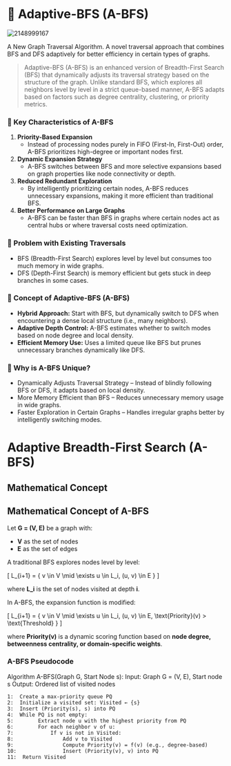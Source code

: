 # 🔭 Adaptive-BFS (A-BFS)
![2148999167](https://github.com/user-attachments/assets/235e0803-edfb-410f-a271-099187904333)


A New Graph Traversal Algorithm. A novel traversal approach that combines BFS and DFS adaptively for better efficiency in certain types of graphs.

> Adaptive-BFS (A-BFS) is an enhanced version of Breadth-First Search (BFS) that dynamically adjusts its traversal strategy based on the structure of the graph. Unlike standard BFS, which explores all neighbors level by level in a strict queue-based manner, A-BFS adapts based on factors such as degree centrality, clustering, or priority metrics.

### 🧬 Key Characteristics of A-BFS
1. **Priority-Based Expansion**  
    - Instead of processing nodes purely in FIFO (First-In, First-Out) order, A-BFS prioritizes high-degree or important nodes first.
2. **Dynamic Expansion Strategy**  
    - A-BFS switches between BFS and more selective expansions based on graph properties like node connectivity or depth.
3. **Reduced Redundant Exploration**  
    - By intelligently prioritizing certain nodes, A-BFS reduces unnecessary expansions, making it more efficient than traditional BFS.
4. **Better Performance on Large Graphs**  
    - A-BFS can be faster than BFS in graphs where certain nodes act as central hubs or where traversal costs need optimization.

### 🔎 Problem with Existing Traversals
- BFS (Breadth-First Search) explores level by level but consumes too much memory in wide graphs.
- DFS (Depth-First Search) is memory efficient but gets stuck in deep branches in some cases.
  
### 📌 Concept of Adaptive-BFS (A-BFS)
- **Hybrid Approach:** Start with BFS, but dynamically switch to DFS when encountering a dense local structure (i.e., many neighbors).
- **Adaptive Depth Control:** A-BFS estimates whether to switch modes based on node degree and local density.
- **Efficient Memory Use:** Uses a limited queue like BFS but prunes unnecessary branches dynamically like DFS.

### 🧿 Why is A-BFS Unique?
- Dynamically Adjusts Traversal Strategy – Instead of blindly following BFS or DFS, it adapts based on local density.
- More Memory Efficient than BFS – Reduces unnecessary memory usage in wide graphs.
- Faster Exploration in Certain Graphs – Handles irregular graphs better by intelligently switching modes.

# Adaptive Breadth-First Search (A-BFS)

## Mathematical Concept

## Mathematical Concept of A-BFS

Let **G = (V, E)** be a graph with:

- **V** as the set of nodes  
- **E** as the set of edges  

A traditional BFS explores nodes level by level:

\[
L_{i+1} = \{ v \in V \mid \exists u \in L_i, (u, v) \in E \}
\]

where **L_i** is the set of nodes visited at depth **i**.

In A-BFS, the expansion function is modified:

\[
L_{i+1} = \{ v \in V \mid \exists u \in L_i, (u, v) \in E, \text{Priority}(v) > \text{Threshold} \}
\]

where **Priority(v)** is a dynamic scoring function based on **node degree, betweenness centrality, or domain-specific weights**.

### A-BFS Pseudocode  
Algorithm A-BFS(Graph G, Start Node s): Input: Graph G = (V, E), Start node s Output: Ordered list of visited nodes
```
1:  Create a max-priority queue PQ
2:  Initialize a visited set: Visited ← {s}
3:  Insert (Priority(s), s) into PQ
4:  While PQ is not empty:
5:        Extract node u with the highest priority from PQ
6:        For each neighbor v of u:
7:            If v is not in Visited:
8:                Add v to Visited
9:                Compute Priority(v) = f(v) (e.g., degree-based)
10:               Insert (Priority(v), v) into PQ
11:  Return Visited
```


